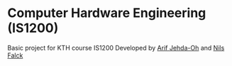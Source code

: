 # Computer Hardware Engineering (IS1200)
Basic project for KTH course IS1200
Developed by [Arif Jehda-Oh](https://github.com/arifjehoh) and [Nils Falck](https://github.com/Nilfal)
